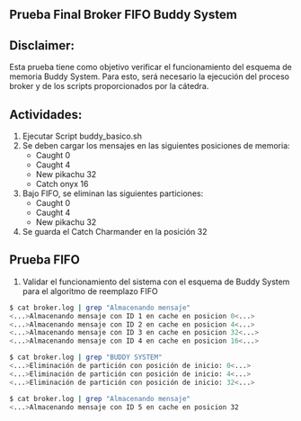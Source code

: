 ## Prueba Final Broker FIFO Buddy System

## Disclaimer:

Esta prueba tiene como objetivo verificar el funcionamiento del esquema de memoria Buddy System. Para esto, será necesario la ejecución del proceso broker y de los scripts proporcionados por la cátedra.

## Actividades:

1) Ejecutar Script buddy_basico.sh
2) Se deben cargar los mensajes en las siguientes posiciones de memoria:
	- Caught 0
	- Caught 4
	- New pikachu 32
	- Catch onyx 16
3) Bajo FIFO, se eliminan las siguientes particiones:
	- Caught 0
	- Caught 4
	- New pikachu 32
4) Se guarda el Catch Charmander en la posición 32

## Prueba FIFO

1) Validar el funcionamiento del sistema con el esquema de Buddy System para el algoritmo de reemplazo FIFO


```bash
$ cat broker.log | grep "Almacenando mensaje"
<...>Almacenando mensaje con ID 1 en cache en posicion 0<...>
<...>Almacenando mensaje con ID 2 en cache en posicion 4<...>
<...>Almacenando mensaje con ID 3 en cache en posicion 32<...>
<...>Almacenando mensaje con ID 4 en cache en posicion 16<...>
```


```bash
$ cat broker.log | grep "BUDDY SYSTEM"
<...>Eliminación de partición con posición de inicio: 0<...>
<...>Eliminación de partición con posición de inicio: 4<...>
<...>Eliminación de partición con posición de inicio: 32<...>
```

```bash
$ cat broker.log | grep "Almacenando mensaje"
<...>Almacenando mensaje con ID 5 en cache en posicion 32
```
